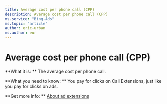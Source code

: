 ```yaml
---
title: Average cost per phone call (CPP)
description: Average cost per phone call (CPP)
ms.service: "Bing-Ads"
ms.topic: "article"
author: eric-urban
ms.author: eur
---
```


# Average cost per phone call (CPP)

**What it is: **       The average cost per phone call.

**What you need to know: **       You pay for clicks on Call Extensions, just like you pay for clicks on ads.

**Get more info: **    [About ad extensions](../hlp_BA_CONC_AboutAdExtensions.md)



